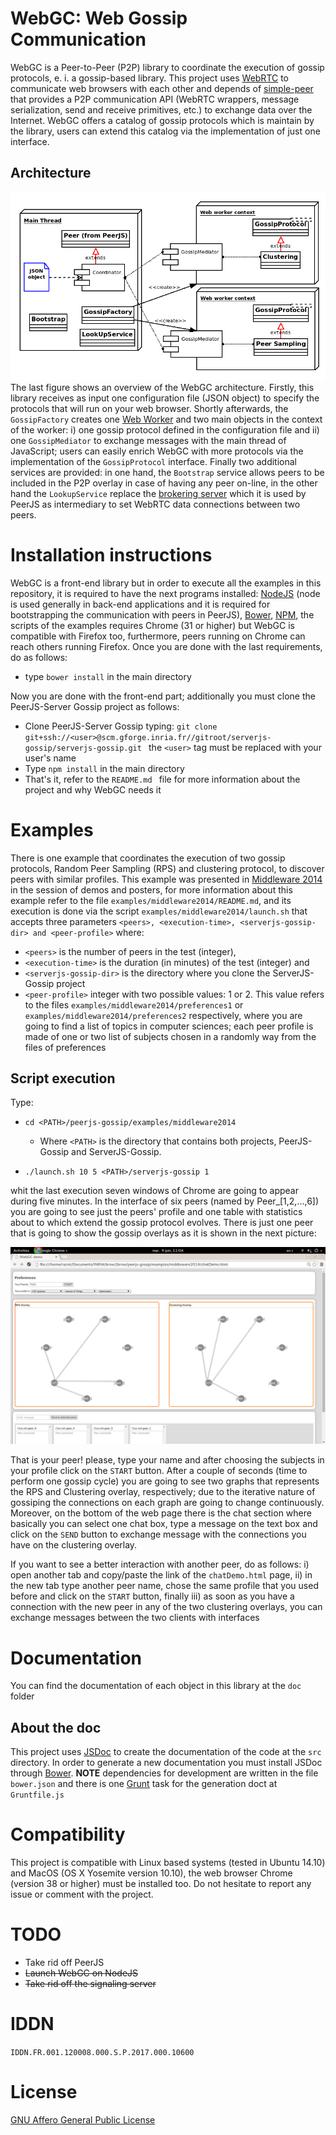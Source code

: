 # WebGC: Web Gossip Communication
WebGC is a Peer-to-Peer (P2P) library to coordinate the execution of gossip protocols, e. i. a gossip-based library. This project uses [WebRTC](http://www.webrtc.org/) to communicate web browsers with each other and depends of [simple-peer](https://github.com/feross/simple-peer) that provides a P2P communication API (WebRTC wrappers, message serialization, send and receive primitives, etc.) to exchange data over the Internet. WebGC offers a catalog of gossip protocols which is maintain by the library, users can extend this catalog via the implementation of just one interface.

## Architecture
![Alt text](pictures/WebGCarch.png)
The last figure shows an overview of the WebGC architecture. Firstly, this library receives as input one configuration file (JSON object) to specify the protocols that will run on your web browser. Shortly afterwards, the ```GossipFactory``` creates one [Web Worker](http://www.w3schools.com/html/html5_webworkers.asp) and two main objects in the context of the worker: i) one gossip protocol defined in the configuration file and ii) one ```GossipMediator``` to exchange messages with the main thread of JavaScript; users can easily enrich WebGC with more protocols via the implementation of the ```GossipProtocol``` interface. Finally two additional services are provided: in one hand, the ```Bootstrap``` service allows peers to be included in the P2P overlay in case of having any peer on-line, in the other hand the ```LookupService``` replace the [brokering server](https://github.com/peers/peerjs-server) which it is used by PeerJS as intermediary to set WebRTC data connections between two peers.

# Installation instructions
WebGC is a front-end library but in order to execute all the examples in this repository, it is required to have the next programs installed: [NodeJS](http://nodejs.org/) (node is used generally in back-end applications and it is required for bootstrapping the communication with peers in PeerJS), [Bower](http://bower.io/), [NPM](https://www.npmjs.org/), the scripts of the examples requires Chrome (31 or higher) but WebGC is compatible with Firefox too, furthermore, peers running on Chrome can reach others running Firefox. Once you are done with the last requirements, do as follows:

- type ``` bower install ``` in the main directory

Now you are done with the front-end part; additionally you must clone the PeerJS-Server Gossip project as follows:

- Clone PeerJS-Server Gossip typing: ``` git clone               
  git+ssh://<user>@scm.gforge.inria.fr//gitroot/serverjs-gossip/serverjs-gossip.git  ```
  the ``` <user> ``` tag must be replaced with your user's name
- Type ```npm install``` in the main directory
- That's it, refer to the ```README.md ``` file for more information about the project and why WebGC needs it

# Examples
There is one example that coordinates the execution of two gossip protocols, Random Peer Sampling (RPS) and clustering protocol, to discover peers with similar profiles. This example was presented in [Middleware 2014](http://2014.middleware-conference.org/program/posters/) in the session of demos and posters, for more information about this example refer to the file ```examples/middleware2014/README.md```, and its execution is done via the script ```examples/middleware2014/launch.sh``` that accepts three parameters  ```<peers>, <execution-time>, <serverjs-gossip-dir> and <peer-profile>``` where:

- ```<peers>``` is the number of peers in the test (integer),
- ```<execution-time>``` is the duration (in minutes) of the test (integer) and
- ```<serverjs-gossip-dir>``` is the directory where you clone the ServerJS-Gossip project
- ```<peer-profile>``` integer with two possible values: 1 or 2. This value refers to the files ```examples/middleware2014/preferences1``` or ```examples/middleware2014/preferences2``` respectively, where you are going to find a list of topics in computer sciences; each peer profile is made of one or two list of subjects chosen in a randomly way from the files of preferences

## Script execution
Type:

- ```cd <PATH>/peerjs-gossip/examples/middleware2014```
    - Where ```<PATH>``` is the directory that contains both projects, PeerJS-Gossip and
    ServerJS-Gossip.

- ```./launch.sh 10 5 <PATH>/serverjs-gossip 1```

whit the last execution seven windows of Chrome are going to appear during five minutes. In the interface of six peers (named by Peer_[1,2,...,6]) you are going to see just the peers' profile and one table with statistics about to which extend the gossip protocol evolves. There is just one peer that is going to show the gossip overlays as it is shown in the next picture:

![Alt text](pictures/MiddlewareExample.png)

That is your peer! please, type your name and after choosing the subjects in your profile click on the ```START``` button. After a couple of seconds (time to perform one gossip cycle) you are going to see two graphs that represents the RPS and Clustering overlay, respectively; due to the iterative nature of gossiping the connections on each graph are going to change continuously. Moreover, on the bottom of the web page there is the chat section where basically you can select one chat box, type a message on the text box and click on the ```SEND``` button to exchange message with the connections you have on the clustering overlay.

If you want to see a better interaction with another peer, do as follows: i) open another tab and copy/paste the link of the ```chatDemo.html``` page, ii) in the new tab type another peer name, chose the same profile that you used before and click on the ```START``` button, finally iii) as soon as you have a connection with the new peer in any of the two clustering overlays, you can exchange messages between the two clients with interfaces


# Documentation
You can find the documentation of each object in this library at the ```doc ``` folder

## About the doc
This project uses [JSDoc](https://github.com/jsdoc3/jsdoc) to create the documentation of the code
at the ```src``` directory. In order to generate a new documentation you must install JSDoc
through [Bower](http://bower.io/). **NOTE** dependencies for development are written in the file
```bower.json``` and there is one [Grunt](http://gruntjs.com/) task  for the generation doct at ```Gruntfile.js```

# Compatibility
This project is compatible with Linux based systems (tested in Ubuntu 14.10) and MacOS (OS X Yosemite version 10.10), the web browser Chrome (version 38 or higher) must be installed too. Do not hesitate to report any issue or comment with the project.

# TODO
- Take rid off PeerJS
- <s>Launch WebGC on NodeJS</s>
- <s>Take rid off the signaling server</s>


# IDDN
`IDDN.FR.001.120008.000.S.P.2017.000.10600`

# License
[GNU Affero General Public License](https://www.gnu.org/licenses/agpl-3.0.en.html)